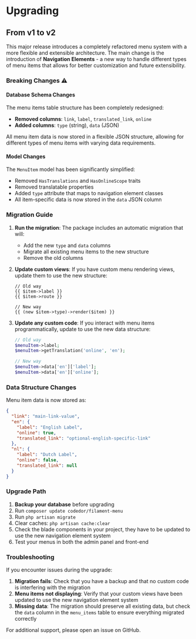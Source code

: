 # Upgrading

## From v1 to v2

This major release introduces a completely refactored menu system with a more flexible and extensible architecture. The main change is the introduction of **Navigation Elements** - a new way to handle different types of menu items that allows for better customization and future extensibility.

### Breaking Changes ⚠️

#### Database Schema Changes
The menu items table structure has been completely redesigned:
- **Removed columns**: `link`, `label`, `translated_link`, `online`
- **Added columns**: `type` (string), `data` (JSON)

All menu item data is now stored in a flexible JSON structure, allowing for different types of menu items with varying data requirements.

#### Model Changes
The `MenuItem` model has been significantly simplified:
- Removed `HasTranslations` and `HasOnlineScope` traits
- Removed translatable properties
- Added `type` attribute that maps to navigation element classes
- All item-specific data is now stored in the `data` JSON column

### Migration Guide

1. **Run the migration**: The package includes an automatic migration that will:
    - Add the new `type` and `data` columns
    - Migrate all existing menu items to the new structure
    - Remove the old columns

2. **Update custom views**: If you have custom menu rendering views, update them to use the new structure:
   ```blade
   // Old way
   {{ $item->label }}
   {{ $item->route }}
   
   // New way
   {{ (new $item->type)->render($item) }}
   ```

3. **Update any custom code**: If you interact with menu items programmatically, update to use the new data structure:
   ```php
   // Old way
   $menuItem->label;
   $menuItem->getTranslation('online', 'en');
   
   // New way
   $menuItem->data['en']['label'];
   $menuItem->data['en']['online'];
   ```

### Data Structure Changes

Menu item data is now stored as:
```json
{
  "link": "main-link-value",
  "en": {
    "label": "English Label",
    "online": true,
    "translated_link": "optional-english-specific-link"
  },
  "nl": {
    "label": "Dutch Label",
    "online": false,
    "translated_link": null
  }
}
```

### Upgrade Path

1. **Backup your database** before upgrading
2. Run `composer update codedor/filament-menu`
3. Run `php artisan migrate`
4. Clear caches: `php artisan cache:clear`
5. Check the blade components in your project, they have to be updated to use the new navigation element system
6. Test your menus in both the admin panel and front-end

### Troubleshooting

If you encounter issues during the upgrade:

1. **Migration fails**: Check that you have a backup and that no custom code is interfering with the migration
2. **Menu items not displaying**: Verify that your custom views have been updated to use the new navigation element system
3. **Missing data**: The migration should preserve all existing data, but check the `data` column in the `menu_items` table to ensure everything migrated correctly

For additional support, please open an issue on GitHub.
